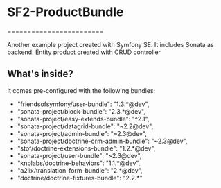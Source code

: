 # SF2-ProductBundle
========================

Another example project created with Symfony SE. It includes Sonata as backend.
Entity product created with CRUD controller

What's inside?
--------------

It comes pre-configured with the following bundles:
- "friendsofsymfony/user-bundle": "1.3.*@dev",
- "sonata-project/block-bundle": "2.3.*@dev",
- "sonata-project/easy-extends-bundle": "^2.1",
- "sonata-project/datagrid-bundle": "~2.2@dev",
- "sonata-project/admin-bundle": "~2.3@dev",
- "sonata-project/doctrine-orm-admin-bundle": "~2.3@dev",
- "stof/doctrine-extensions-bundle": "1.2.*@dev",
- "sonata-project/user-bundle": "~2.3@dev",
- "knplabs/doctrine-behaviors": "1.1.*@dev",
- "a2lix/translation-form-bundle": "2.*@dev",
- "doctrine/doctrine-fixtures-bundle": "2.2.*"
